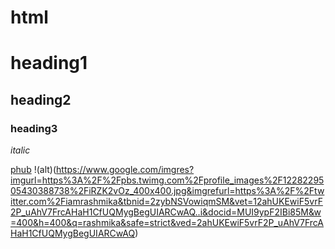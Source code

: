 # html

# heading1

## heading2

### heading3

*italic*

[phub](https://www.google.com/)
!(alt)(https://www.google.com/imgres?imgurl=https%3A%2F%2Fpbs.twimg.com%2Fprofile_images%2F1228229505430388738%2FiRZK2vOz_400x400.jpg&imgrefurl=https%3A%2F%2Ftwitter.com%2Fiamrashmika&tbnid=2zybNSVowiqmSM&vet=12ahUKEwiF5vrF2P_uAhV7FrcAHaH1CfUQMygBegUIARCwAQ..i&docid=MUI9ypF2IBi85M&w=400&h=400&q=rashmika&safe=strict&ved=2ahUKEwiF5vrF2P_uAhV7FrcAHaH1CfUQMygBegUIARCwAQ)
